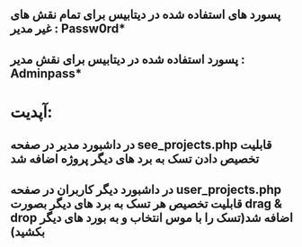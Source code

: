 ## پسورد های استفاده شده در دیتابیس برای تمام نقش های غیر مدیر : Passw0rd*
## پسورد استفاده شده در دیتابیس برای نقش مدیر : Adminpass*

# آپدیت:
## در داشبورد مدیر در صفحه see_projects.php قابلیت تخصیص دادن تسک به برد های دیگر پروژه اضافه شد 
## در داشبورد دیگر کاربران در صفحه user_projects.php قابلیت تخصیص هر تسک به برد های دیگر بصورت drag & drop اضافه شد(تسک را با موس انتخاب و به بورد های دیگر بکشید)
